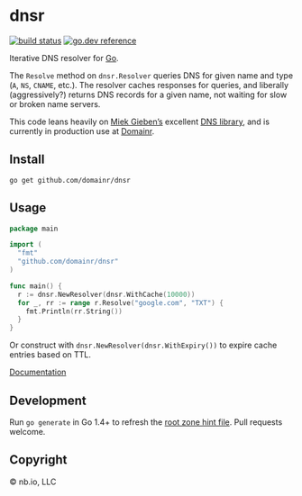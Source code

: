 # dnsr

[![build status](https://img.shields.io/github/actions/workflow/status/domainr/dnsr/go.yaml.svg)](https://github.com/domainr/dnsr/actions)
[![go.dev reference](https://img.shields.io/badge/go.dev-reference-blue.svg?logo=go&logoColor=white)](https://pkg.go.dev/github.com/domainr/dnsr)

Iterative DNS resolver for [Go](https://golang.org/).

The `Resolve` method on `dnsr.Resolver` queries DNS for given name and type (`A`, `NS`, `CNAME`, etc.). The resolver caches responses for queries, and liberally (aggressively?) returns DNS records for a given name, not waiting for slow or broken name servers.

This code leans heavily on [Miek Gieben’s](https://github.com/miekg) excellent [DNS library](https://github.com/miekg/dns),
 and is currently in production use at [Domainr](https://domainr.com/).

## Install

`go get github.com/domainr/dnsr`

## Usage

```go
package main

import (
  "fmt"
  "github.com/domainr/dnsr"
)

func main() {
  r := dnsr.NewResolver(dnsr.WithCache(10000))
  for _, rr := range r.Resolve("google.com", "TXT") {
    fmt.Println(rr.String())
  }
}
```

Or construct with `dnsr.NewResolver(dnsr.WithExpiry())` to expire cache entries based on TTL.

[Documentation](https://pkg.go.dev/github.com/domainr/dnsr)

## Development

Run `go generate` in Go 1.4+ to refresh the [root zone hint file](http://www.internic.net/domain/named.root). Pull requests welcome.

## Copyright

© nb.io, LLC
